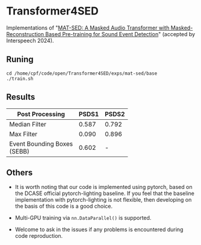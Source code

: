 # Transformer4SED

Implementations of "[MAT-SED: A Masked Audio Transformer with Masked-Reconstruction Based Pre-training for Sound Event Detection](https://arxiv.org/abs/2408.08673)" (accepted by Interspeech 2024).

## Runing
``` shell
cd /home/cpf/code/open/Transformer4SED/exps/mat-sed/base
./train.sh
```
## Results

| Post Processing                   | PSDS1 | PSDS2 |
| --------------------------------- | ----- | ----- |
| Median Filter                     | 0.587 | 0.792 |
| Max Filter                        | 0.090 | 0.896 |
| Event Bounding Boxes <br />(SEBB) | 0.602 | -     |


## Others
- It is worth noting that our code is implemented using pytorch, based on the DCASE official pytorch-lighting baseline. If you feel that the baseline implementation with pytorch-lighting is not flexible, then developing on the basis of this code is a good choice.

-  Multi-GPU training via `nn.DataParallel()` is supported.
- Welcome to ask in the issues if any problems is encountered during code reproduction.

